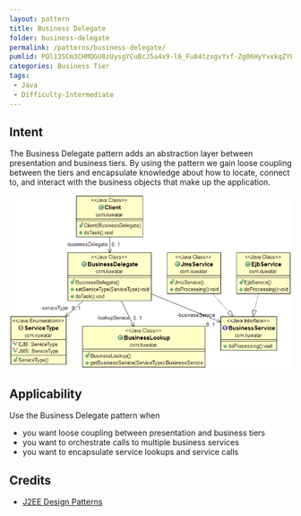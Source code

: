 ```yaml
---
layout: pattern
title: Business Delegate
folder: business-delegate
permalink: /patterns/business-delegate/
pumlid: POl13SCm3CHMQGU8zUysgYCuBcJ5a4x9-l6_Fu84tzsgvYxf-Zg06HyYvxkqZYE_6UBrD8YXr7DGrxmPxFJZYxTTeZVR9WFY5ZGu5j2wkad4wYgD8IIe_xQaZp9pw0C0
categories: Business Tier
tags:
 - Java
 - Difficulty-Intermediate
---
```


## Intent
The Business Delegate pattern adds an abstraction layer between
presentation and business tiers. By using the pattern we gain loose coupling
between the tiers and encapsulate knowledge about how to locate, connect to,
and interact with the business objects that make up the application.

![alt text](etc/business-delegate.png "Business Delegate")

## Applicability
Use the Business Delegate pattern when

* you want loose coupling between presentation and business tiers
* you want to orchestrate calls to multiple business services
* you want to encapsulate service lookups and service calls

## Credits

* [J2EE Design Patterns](http://www.amazon.com/J2EE-Design-Patterns-William-Crawford/dp/0596004273/ref=sr_1_2)
